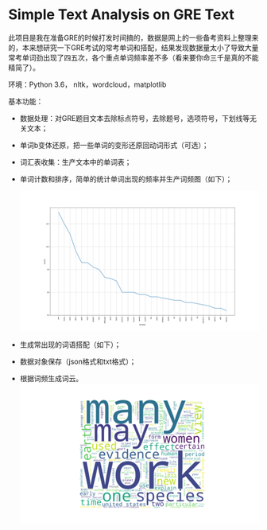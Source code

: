 # Simple Text Analysis on GRE Text

此项目是我在准备GRE的时候打发时间搞的，数据是网上的一些备考资料上整理来的，本来想研究一下GRE考试的常考单词和搭配，结果发现数据量太小了导致大量常考单词劲出现了四五次，各个重点单词频率差不多（看来要你命三千是真的不能精简了）。

环境：Python 3.6， nltk，wordcloud，matplotlib

基本功能：

* 数据处理：对GRE题目文本去除标点符号，去除题号，选项符号，下划线等无关文本；

* 单词b变体还原，把一些单词的变形还原回动词形式（可选）；

* 词汇表收集：生产文本中的单词表；

* 单词计数和排序，简单的统计单词出现的频率并生产词频图（如下）；

  ![freqcurve](https://github.com/shawkui/GRE-Text-Analysis/blob/master/data/freqcurve.png)

* 生成常出现的词语搭配（如下）；

* 数据对象保存（json格式和txt格式）；

* 根据词频生成词云。![wordcloud](https://github.com/shawkui/GRE-Text-Analysis/blob/master/data/wordcloud.png)
